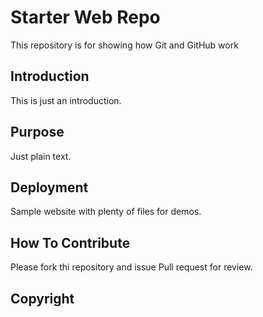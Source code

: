 # Starter Web Repo

This repository is for showing how Git and GitHub work

## Introduction
This is just an introduction.

## Purpose
Just plain text.

## Deployment

Sample website with plenty of files for demos.

## How To Contribute

Please fork thi repository and issue Pull request for review.

## Copyright